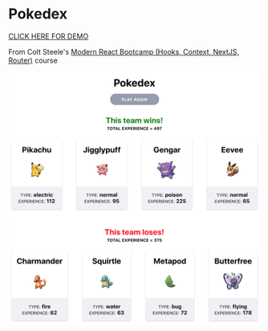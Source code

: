 # Pokedex

[CLICK HERE FOR DEMO](https://julienorcross.github.io/Pokedex/)

From Colt Steele's [Modern React Bootcamp (Hooks, Context, NextJS, Router)](https://www.udemy.com/modern-react-bootcamp/) course

![alt text](https://github.com/julienorcross/pokedex/blob/master/pokedex.png)
